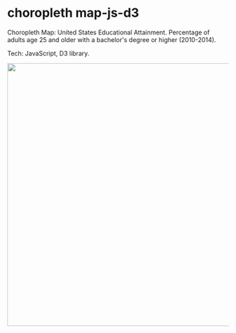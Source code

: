 # choropleth map-js-d3
Choropleth Map: United States Educational Attainment.
Percentage of adults age 25 and older with a bachelor's degree or higher (2010-2014).


Tech: JavaScript, D3 library.

<img width="600" alt="" src="https://github.com/ProblemSPb/heatmap-js-d3/blob/main/map.png">

